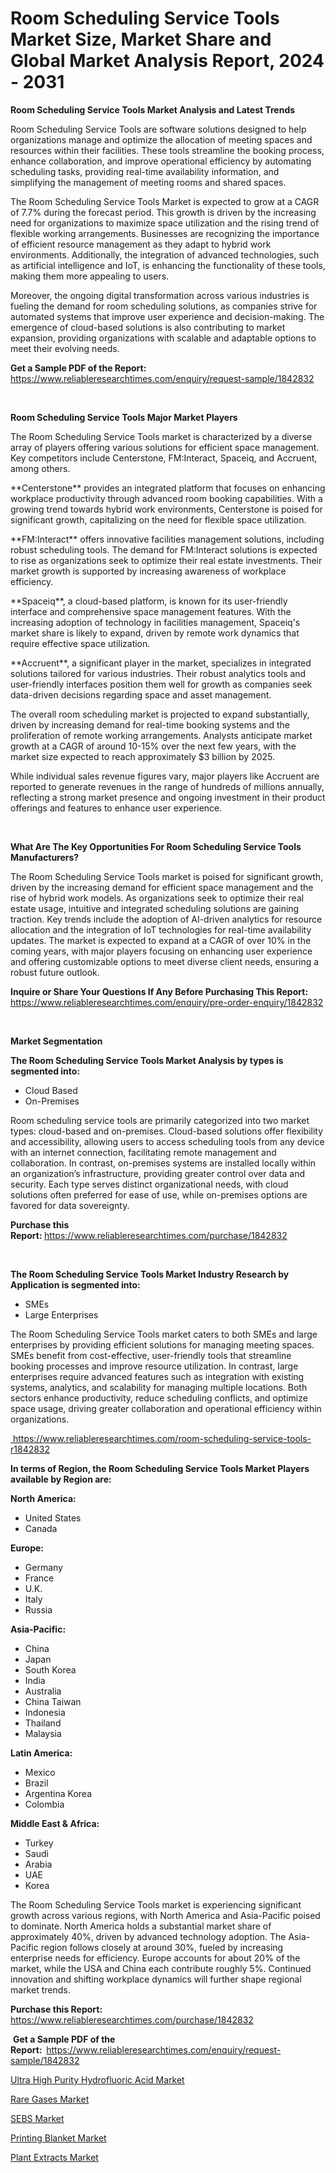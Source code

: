 <p><h1>Room Scheduling Service Tools Market Size, Market Share and Global Market Analysis Report, 2024 - 2031</h1></p><p><strong>Room Scheduling Service Tools Market Analysis and Latest Trends</strong></p>
<p><p>Room Scheduling Service Tools are software solutions designed to help organizations manage and optimize the allocation of meeting spaces and resources within their facilities. These tools streamline the booking process, enhance collaboration, and improve operational efficiency by automating scheduling tasks, providing real-time availability information, and simplifying the management of meeting rooms and shared spaces.</p><p>The Room Scheduling Service Tools Market is expected to grow at a CAGR of 7.7% during the forecast period. This growth is driven by the increasing need for organizations to maximize space utilization and the rising trend of flexible working arrangements. Businesses are recognizing the importance of efficient resource management as they adapt to hybrid work environments. Additionally, the integration of advanced technologies, such as artificial intelligence and IoT, is enhancing the functionality of these tools, making them more appealing to users.</p><p>Moreover, the ongoing digital transformation across various industries is fueling the demand for room scheduling solutions, as companies strive for automated systems that improve user experience and decision-making. The emergence of cloud-based solutions is also contributing to market expansion, providing organizations with scalable and adaptable options to meet their evolving needs.</p></p>
<p><strong>Get a Sample PDF of the Report:&nbsp;</strong> <a href="https://www.reliableresearchtimes.com/enquiry/request-sample/1842832?utm_campaign=1725&utm_medium=2&utm_source=Github&utm_content=ia&utm_term=17102024&utm_id=room-scheduling-service-tools">https://www.reliableresearchtimes.com/enquiry/request-sample/1842832</a></p>
<p>&nbsp;</p>
<p><strong>Room Scheduling Service Tools Major Market Players</strong></p>
<p><p>The Room Scheduling Service Tools market is characterized by a diverse array of players offering various solutions for efficient space management. Key competitors include Centerstone, FM:Interact, Spaceiq, and Accruent, among others.</p><p>**Centerstone** provides an integrated platform that focuses on enhancing workplace productivity through advanced room booking capabilities. With a growing trend towards hybrid work environments, Centerstone is poised for significant growth, capitalizing on the need for flexible space utilization.</p><p>**FM:Interact** offers innovative facilities management solutions, including robust scheduling tools. The demand for FM:Interact solutions is expected to rise as organizations seek to optimize their real estate investments. Their market growth is supported by increasing awareness of workplace efficiency.</p><p>**Spaceiq**, a cloud-based platform, is known for its user-friendly interface and comprehensive space management features. With the increasing adoption of technology in facilities management, Spaceiq's market share is likely to expand, driven by remote work dynamics that require effective space utilization.</p><p>**Accruent**, a significant player in the market, specializes in integrated solutions tailored for various industries. Their robust analytics tools and user-friendly interfaces position them well for growth as companies seek data-driven decisions regarding space and asset management.</p><p>The overall room scheduling market is projected to expand substantially, driven by increasing demand for real-time booking systems and the proliferation of remote working arrangements. Analysts anticipate market growth at a CAGR of around 10-15% over the next few years, with the market size expected to reach approximately $3 billion by 2025.</p><p>While individual sales revenue figures vary, major players like Accruent are reported to generate revenues in the range of hundreds of millions annually, reflecting a strong market presence and ongoing investment in their product offerings and features to enhance user experience.</p></p>
<p>&nbsp;</p>
<p><strong>What Are The Key Opportunities For Room Scheduling Service Tools Manufacturers?</strong></p>
<p><p>The Room Scheduling Service Tools market is poised for significant growth, driven by the increasing demand for efficient space management and the rise of hybrid work models. As organizations seek to optimize their real estate usage, intuitive and integrated scheduling solutions are gaining traction. Key trends include the adoption of AI-driven analytics for resource allocation and the integration of IoT technologies for real-time availability updates. The market is expected to expand at a CAGR of over 10% in the coming years, with major players focusing on enhancing user experience and offering customizable options to meet diverse client needs, ensuring a robust future outlook.</p></p>
<p><strong>Inquire or Share Your Questions If Any Before Purchasing This Report:</strong> <a href="https://www.reliableresearchtimes.com/enquiry/pre-order-enquiry/1842832?utm_campaign=1725&utm_medium=2&utm_source=Github&utm_content=ia&utm_term=17102024&utm_id=room-scheduling-service-tools">https://www.reliableresearchtimes.com/enquiry/pre-order-enquiry/1842832</a></p>
<p>&nbsp;</p>
<p><strong>Market Segmentation</strong></p>
<p><strong>The Room Scheduling Service Tools Market Analysis by types is segmented into:</strong></p>
<p><ul><li>Cloud Based</li><li>On-Premises</li></ul></p>
<p><p>Room scheduling service tools are primarily categorized into two market types: cloud-based and on-premises. Cloud-based solutions offer flexibility and accessibility, allowing users to access scheduling tools from any device with an internet connection, facilitating remote management and collaboration. In contrast, on-premises systems are installed locally within an organization’s infrastructure, providing greater control over data and security. Each type serves distinct organizational needs, with cloud solutions often preferred for ease of use, while on-premises options are favored for data sovereignty.</p></p>
<p><strong>Purchase this Report:&nbsp;</strong><a href="https://www.reliableresearchtimes.com/purchase/1842832?utm_campaign=1725&utm_medium=2&utm_source=Github&utm_content=ia&utm_term=17102024&utm_id=room-scheduling-service-tools">https://www.reliableresearchtimes.com/purchase/1842832</a></p>
<p>&nbsp;</p>
<p><strong>The Room Scheduling Service Tools Market Industry Research by Application is segmented into:</strong></p>
<p><ul><li>SMEs</li><li>Large Enterprises</li></ul></p>
<p><p>The Room Scheduling Service Tools market caters to both SMEs and large enterprises by providing efficient solutions for managing meeting spaces. SMEs benefit from cost-effective, user-friendly tools that streamline booking processes and improve resource utilization. In contrast, large enterprises require advanced features such as integration with existing systems, analytics, and scalability for managing multiple locations. Both sectors enhance productivity, reduce scheduling conflicts, and optimize space usage, driving greater collaboration and operational efficiency within organizations.</p></p>
<p><a href="https://www.reliableresearchtimes.com/room-scheduling-service-tools-r1842832?utm_campaign=1725&utm_medium=2&utm_source=Github&utm_content=ia&utm_term=17102024&utm_id=room-scheduling-service-tools">&nbsp;https://www.reliableresearchtimes.com/room-scheduling-service-tools-r1842832</a></p>
<p><strong>In terms of Region, the Room Scheduling Service Tools Market Players available by Region are:</strong></p>
<p>
    <p> <strong> North America: </strong>
        <ul>
            <li>United States</li>
            <li>Canada</li>
        </ul>
        </p> 
    <p> <strong> Europe: </strong>
        <ul>
            <li>Germany</li>
            <li>France</li>
            <li>U.K.</li>
            <li>Italy</li>
            <li>Russia</li>
        </ul>
        </p> 
    <p> <strong> Asia-Pacific: </strong>
        <ul>
            <li>China</li>
            <li>Japan</li>
            <li>South Korea</li>
            <li>India</li>
            <li>Australia</li>
            <li>China Taiwan</li>
            <li>Indonesia</li>
            <li>Thailand</li>
            <li>Malaysia</li>
        </ul>
        </p> 
    <p> <strong> Latin America: </strong>
        <ul>
            <li>Mexico</li>
            <li>Brazil</li>
            <li>Argentina Korea</li>
            <li>Colombia</li>
        </ul>
        </p> 
    <p> <strong> Middle East & Africa: </strong>
        <ul>
            <li>Turkey</li>
            <li>Saudi</li>
            <li>Arabia</li>
            <li>UAE</li>
            <li>Korea</li>
        </ul>
    </p>
    </p>
<p><p>The Room Scheduling Service Tools market is experiencing significant growth across various regions, with North America and Asia-Pacific poised to dominate. North America holds a substantial market share of approximately 40%, driven by advanced technology adoption. The Asia-Pacific region follows closely at around 30%, fueled by increasing enterprise needs for efficiency. Europe accounts for about 20% of the market, while the USA and China each contribute roughly 5%. Continued innovation and shifting workplace dynamics will further shape regional market trends.</p></p>
<p><strong>Purchase this Report: </strong><a href="https://www.reliableresearchtimes.com/purchase/1842832?utm_campaign=1725&utm_medium=2&utm_source=Github&utm_content=ia&utm_term=17102024&utm_id=room-scheduling-service-tools">https://www.reliableresearchtimes.com/purchase/1842832</a></p>
<p>&nbsp;<strong>Get a Sample PDF of the Report:&nbsp;&nbsp;</strong><a href="https://www.reliableresearchtimes.com/enquiry/request-sample/1842832?utm_campaign=1725&utm_medium=2&utm_source=Github&utm_content=ia&utm_term=17102024&utm_id=room-scheduling-service-tools">https://www.reliableresearchtimes.com/enquiry/request-sample/1842832</a></p>
<p><strong></strong></p>
<p><p><a href="https://www.linkedin.com/pulse/global-ultra-high-purity-hydrofluoric-acid-market-share-growth-mzurc?utm_campaign=1725&utm_medium=2&utm_source=Github&utm_content=ia&utm_term=17102024&utm_id=room-scheduling-service-tools">Ultra High Purity Hydrofluoric Acid Market</a></p><p><a href="https://www.linkedin.com/pulse/comprehensive-rare-gases-market-report-segmentation-type-application-x8i9c?utm_campaign=1725&utm_medium=2&utm_source=Github&utm_content=ia&utm_term=17102024&utm_id=room-scheduling-service-tools">Rare Gases Market</a></p><p><a href="https://www.linkedin.com/pulse/future-ready-strategic-insights-global-sebs-market-2024-rwy4c?utm_campaign=1725&utm_medium=2&utm_source=Github&utm_content=ia&utm_term=17102024&utm_id=room-scheduling-service-tools">SEBS Market</a></p><p><a href="https://www.linkedin.com/pulse/printing-blanket-mosaic-piecing-together-global-market-dynamics-w4jac?utm_campaign=1725&utm_medium=2&utm_source=Github&utm_content=ia&utm_term=17102024&utm_id=room-scheduling-service-tools">Printing Blanket Market</a></p><p><a href="https://www.linkedin.com/pulse/plant-extracts-market-research-report-2024-2031-analyze-market-urq7c?utm_campaign=1725&utm_medium=2&utm_source=Github&utm_content=ia&utm_term=17102024&utm_id=room-scheduling-service-tools">Plant Extracts Market</a></p></p>